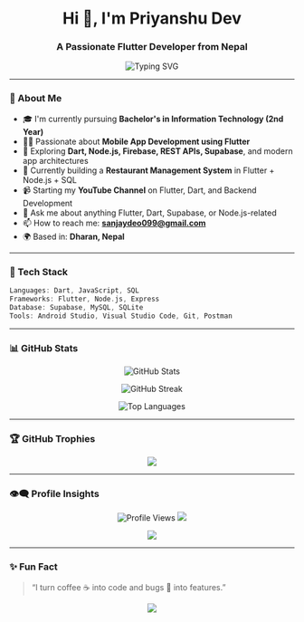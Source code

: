 <!-- Profile Header -->
<h1 align="center">Hi 👋, I'm Priyanshu Dev</h1>
<h3 align="center">A Passionate Flutter Developer from Nepal</h3>

<p align="center">
  <img src="https://readme-typing-svg.demolab.com?font=Fira+Code&pause=1000&color=2D9EE0&center=true&vCenter=true&width=435&lines=Flutter+%F0%9F%93%B1+%7C+Node.js+%7C+Full+Stack+Dev" alt="Typing SVG" />
</p>

---

### 📌 About Me

- 🎓 I'm currently pursuing **Bachelor's in Information Technology (2nd Year)**  
- 🧑‍💻 Passionate about **Mobile App Development using Flutter**  
- 🚀 Exploring **Dart, Node.js, Firebase, REST APIs, Supabase**, and modern app architectures  
- 📱 Currently building a **Restaurant Management System** in Flutter + Node.js + SQL  
- 📹 Starting my **YouTube Channel** on Flutter, Dart, and Backend Development  
- 💬 Ask me about anything Flutter, Dart, Supabase, or Node.js-related  
- 📫 How to reach me: **sanjaydeo099@gmail.com**  
- 🌍 Based in: **Dharan, Nepal**

---

### 🔧 Tech Stack

```dart
Languages: Dart, JavaScript, SQL  
Frameworks: Flutter, Node.js, Express  
Database: Supabase, MySQL, SQLite  
Tools: Android Studio, Visual Studio Code, Git, Postman  
```

---

### 📊 GitHub Stats

<p align="center">
  <img src="https://github-readme-stats.vercel.app/api?username=Priyanshudev001&show_icons=true&theme=tokyonight&count_private=true" alt="GitHub Stats" />
</p>

<p align="center">
  <img src="https://github-readme-streak-stats.herokuapp.com/?user=Priyanshudev001&theme=tokyonight" alt="GitHub Streak" />
</p>

<p align="center">
  <img src="https://github-readme-stats.vercel.app/api/top-langs/?username=Priyanshudev001&layout=compact&theme=tokyonight" alt="Top Languages" />
</p>

---

### 🏆 GitHub Trophies

<p align="center">
  <img src="https://github-profile-trophy.vercel.app/?username=Priyanshudev001&theme=radical&margin-w=15&margin-h=15" />
</p>

---

### 👁‍🗨 Profile Insights

<p align="center">
  <img src="https://komarev.com/ghpvc/?username=Priyanshudev001&label=Profile%20Views&color=blue&style=flat-square" alt="Profile Views" />
  <img src="https://img.shields.io/github/followers/Priyanshudev001?label=Followers&style=flat-square" />
</p>

<p align="center">
  <img src="https://github-profile-summary-cards.vercel.app/api/cards/profile-details?username=Priyanshudev001&theme=tokyonight" />
</p>

---

### ✨ Fun Fact

> “I turn coffee ☕ into code and bugs 🐛 into features.”

<p align="center">
  <img src="https://capsule-render.vercel.app/api?type=waving&color=2D9EE0&height=100&section=footer"/>
</p>
